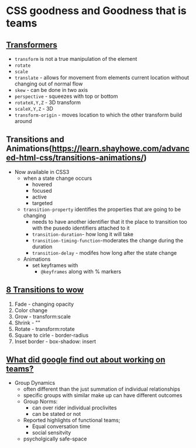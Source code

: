 # CSS goodness and Goodness that is teams

## [Transformers](https://learn.shayhowe.com/advanced-html-css/css-transforms/)
- `transform` is not a true manipulation of the element
 - `rotate`
 - `scale`
 - `translate` - allows for movement from elements current location without changing out of normal flow
 - `skew` - can be done in two axis
 - `perspective` - squeezes with top or bottom
 - `rotateX,Y,Z` - 3D transform
 - `scaleX,Y,Z` - 3D
- `transform-origin` - moves location to which the other transform build around

## Transitions and Animations(https://learn.shayhowe.com/advanced-html-css/transitions-animations/)
- Now available in CSS3
  - when a state change occurs
    - hovered
    - focused
    - active
    - targeted
  - `transition-property` identifies the properties that are going to be changing 
    - needs to have another identifier that it the place to transition too with the pusedo identifiers attached to it
    - `transition-duration`- how long it will take
    - `transition-timing-function`-moderates the change during the duration
    - `transition-delay` - modifes how long after the state change
  - Animations
    - set keyframes with
      - `@keyframes` along with % markers

## [8 Transitions to wow](https://www.webdesignerdepot.com/2014/05/8-simple-css3-transitions-that-will-wow-your-users)
1. Fade - changing opacity
2. Color change 
3. Grow - transform:scale
4. Shrink - ""
5. Rotate - transform:rotate
6. Square to cirle - border-radius
7. Inset border - box-shadow: insert


## [What did google find out about working on teams?](https://www.nytimes.com/2016/02/28/magazine/what-google-learned-from-its-quest-to-build-the-perfect-team.html)

- Group Dynamics
  - often different than the just summation of individual relationships
  - specific groups with similar make up can have different outcomes
  - Group Norms:
    - can over rider individual proclivites
    - can be stated or not
  - Reported highlights of functional teams;
    - Equal conversation time
    - social sensitvity
  - psycholgically safe-space
